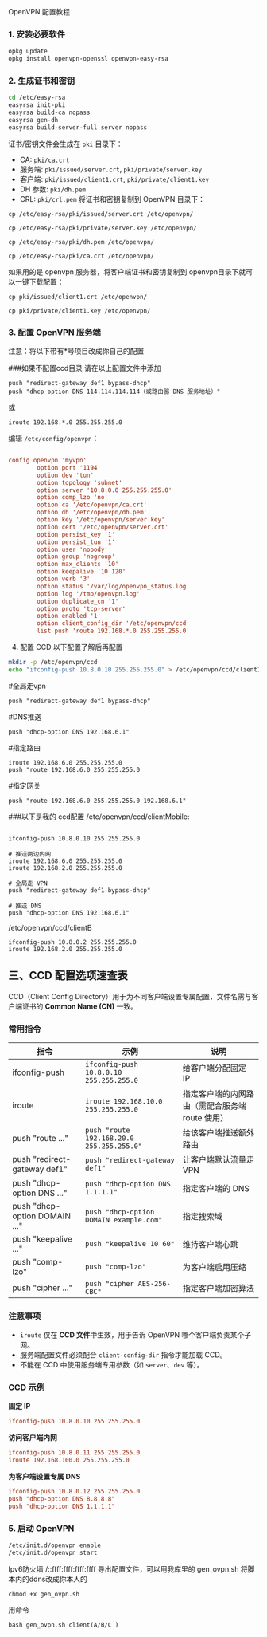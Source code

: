 
OpenVPN 配置教程

### 1. 安装必要软件
```bash
opkg update
opkg install openvpn-openssl openvpn-easy-rsa
```

### 2. 生成证书和密钥
```bash
cd /etc/easy-rsa
easyrsa init-pki
easyrsa build-ca nopass
easyrsa gen-dh
easyrsa build-server-full server nopass

```

证书/密钥文件会生成在 `pki` 目录下：
- CA: `pki/ca.crt`
- 服务端: `pki/issued/server.crt`, `pki/private/server.key`
- 客户端: `pki/issued/client1.crt`, `pki/private/client1.key`
- DH 参数: `pki/dh.pem`
- CRL: `pki/crl.pem`
将证书和密钥复制到 OpenVPN 目录下：
```
cp /etc/easy-rsa/pki/issued/server.crt /etc/openvpn/

cp /etc/easy-rsa/pki/private/server.key /etc/openvpn/

cp /etc/easy-rsa/pki/dh.pem /etc/openvpn/

cp /etc/easy-rsa/pki/ca.crt /etc/openvpn/
```

如果用的是 openvpn 服务器，将客户端证书和密钥复制到 openvpn目录下就可以一键下载配置：
```
cp pki/issued/client1.crt /etc/openvpn/

cp pki/private/client1.key /etc/openvpn/
```
### 3. 配置 OpenVPN 服务端
注意：将以下带有*号项目改成你自己的配置

###如果不配置ccd目录
请在以上配置文件中添加
```
push "redirect-gateway def1 bypass-dhcp"
push "dhcp-option DNS 114.114.114.114（或路由器 DNS 服务地址）"
```
或
```
iroute 192.168.*.0 255.255.255.0
```
编辑 `/etc/config/openvpn`：
```conf

config openvpn 'myvpn'
        option port '1194'
        option dev 'tun'
        option topology 'subnet'
        option server '10.8.0.0 255.255.255.0'
        option comp_lzo 'no'
        option ca '/etc/openvpn/ca.crt'
        option dh '/etc/openvpn/dh.pem'
        option key '/etc/openvpn/server.key'
        option cert '/etc/openvpn/server.crt'
        option persist_key '1'
        option persist_tun '1'
        option user 'nobody'
        option group 'nogroup'
        option max_clients '10'
        option keepalive '10 120'
        option verb '3'
        option status '/var/log/openvpn_status.log'
        option log '/tmp/openvpn.log'
        option duplicate_cn '1'
        option proto 'tcp-server'
        option enabled '1'
        option client_config_dir '/etc/openvpn/ccd'
        list push 'route 192.168.*.0 255.255.255.0'
```




 4. 配置 CCD 以下配置了解后再配置
```bash
mkdir -p /etc/openvpn/ccd
echo "ifconfig-push 10.8.0.10 255.255.255.0" > /etc/openvpn/ccd/client1
```
#全局走vpn
```
push "redirect-gateway def1 bypass-dhcp"
```
#DNS推送
```
push "dhcp-option DNS 192.168.6.1"
```
#指定路由
```
iroute 192.168.6.0 255.255.255.0
push "route 192.168.6.0 255.255.255.0
```
#指定网关
```
push "route 192.168.6.0 255.255.255.0 192.168.6.1"
```
###以下是我的 ccd配置
/etc/openvpn/ccd/clientMobile:
```

ifconfig-push 10.8.0.10 255.255.255.0

# 推送两边内网
iroute 192.168.6.0 255.255.255.0
iroute 192.168.2.0 255.255.255.0

# 全局走 VPN
push "redirect-gateway def1 bypass-dhcp"

# 推送 DNS
push "dhcp-option DNS 192.168.6.1"
```

/etc/openvpn/ccd/clientB
```
ifconfig-push 10.8.0.2 255.255.255.0
iroute 192.168.2.0 255.255.255.0
```



## 三、CCD 配置选项速查表

CCD（Client Config Directory）用于为不同客户端设置专属配置，文件名需与客户端证书的 **Common Name (CN)** 一致。

### 常用指令

| 指令 | 示例 | 说明 |
|------|------|------|
| ifconfig-push | `ifconfig-push 10.8.0.10 255.255.255.0` | 给客户端分配固定 IP |
| iroute | `iroute 192.168.10.0 255.255.255.0` | 指定客户端的内网路由（需配合服务端 route 使用） |
| push "route ..." | `push "route 192.168.20.0 255.255.255.0"` | 给该客户端推送额外路由 |
| push "redirect-gateway def1" | `push "redirect-gateway def1"` | 让客户端默认流量走 VPN |
| push "dhcp-option DNS ..." | `push "dhcp-option DNS 1.1.1.1"` | 指定客户端的 DNS |
| push "dhcp-option DOMAIN ..." | `push "dhcp-option DOMAIN example.com"` | 指定搜索域 |
| push "keepalive ..." | `push "keepalive 10 60"` | 维持客户端心跳 |
| push "comp-lzo" | `push "comp-lzo"` | 为客户端启用压缩 |
| push "cipher ..." | `push "cipher AES-256-CBC"` | 指定客户端加密算法 |

### 注意事项
- `iroute` 仅在 **CCD 文件**中生效，用于告诉 OpenVPN 哪个客户端负责某个子网。
- 服务端配置文件必须配合 `client-config-dir` 指令才能加载 CCD。
- 不能在 CCD 中使用服务端专用参数（如 `server`、`dev` 等）。

### CCD 示例

**固定 IP**
```conf
ifconfig-push 10.8.0.10 255.255.255.0
```

**访问客户端内网**
```conf
ifconfig-push 10.8.0.11 255.255.255.0
iroute 192.168.100.0 255.255.255.0
```

**为客户端设置专属 DNS**
```conf
ifconfig-push 10.8.0.12 255.255.255.0
push "dhcp-option DNS 8.8.8.8"
push "dhcp-option DNS 1.1.1.1"
```

### 5. 启动 OpenVPN
```bash
/etc/init.d/openvpn enable
/etc/init.d/openvpn start
```


Ipv6防火墙 /::ffff:ffff:ffff:ffff
导出配置文件，可以用我库里的 gen_ovpn.sh
将脚本内的ddns改成你本人的
```
chmod +x gen_ovpn.sh
```
用命令
```
bash gen_ovpn.sh client(A/B/C )
```
